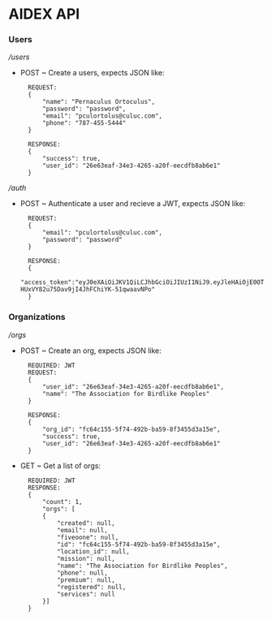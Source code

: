 # AIDEX API

### Users

_/users_

* POST ~ Create a users, expects JSON like:
		
		REQUEST:
		{ 
		   	"name": "Pernaculus Ortoculus",
			"password": "password",
			"email": "pculortolus@culuc.com",
			"phone": "787-455-5444"
		}
		
		RESPONSE:
		{
   			"success": true,
    		"user_id": "26e63eaf-34e3-4265-a20f-eecdfb8ab6e1"
		}
		
		
_/auth_

* POST ~ Authenticate a user and recieve a JWT, expects JSON like:
		
		REQUEST:
		{
			"email": "pculortolus@culuc.com",
			"password": "password"
		}
		
		RESPONSE:
		{			
			"access_token":"eyJ0eXAiOiJKV1QiLCJhbGciOiJIUzI1NiJ9.eyJleHAiOjE0OTI0NzI5NzgsImlhdCI6MTQ5MjQ3MjY3OCwibmJmIjoxNDkyNDcyNjc4LCJpZGVudGl0eSI6IjI2ZTYzZWFmLTM0ZTMtNDI2NS1hMjBmLWVlY2RmYjhhYjZlMSJ9.9suLDK-HUxVY82u75Dav9jI4JhFChiYK-51qwaavNPo"
		}
		
		
		
### Organizations

_/orgs_

* POST ~ Create an org, expects JSON like:

		REQUIRED: JWT
		REQUEST:
		{
			"user_id": "26e63eaf-34e3-4265-a20f-eecdfb8ab6e1",
			"name": "The Association for Birdlike Peoples"
		}
		
		RESPONSE:
		{
    		"org_id": "fc64c155-5f74-492b-ba59-8f3455d3a15e",
    		"success": true,
   		 	"user_id": "26e63eaf-34e3-4265-a20f-eecdfb8ab6e1"
		}
		
		
* GET ~ Get a list of orgs:

		REQUIRED: JWT	
     	RESPONSE:
     	{
    		"count": 1,
   			"orgs": [
        	{
	            "created": null,
	            "email": null,
	            "fiveoone": null,
	            "id": "fc64c155-5f74-492b-ba59-8f3455d3a15e",
	            "location_id": null,
	            "mission": null,
	            "name": "The Association for Birdlike Peoples",
	            "phone": null,
	            "premium": null,
	            "registered": null,
	            "services": null
        	}]
        }       
       

